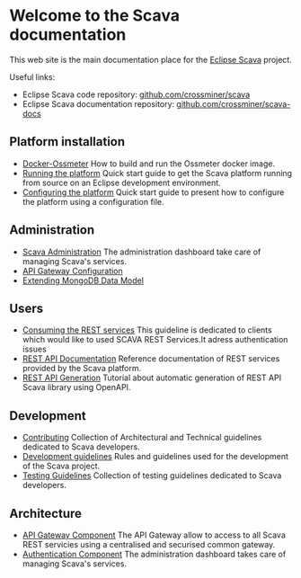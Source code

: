 
# Welcome to the Scava documentation

This web site is the main documentation place for the [Eclipse Scava](https://projects.eclipse.org/projects/technology.scava) project.

Useful links:

* Eclipse Scava code repository: [github.com/crossminer/scava](https://github.com/crossminer/scava)
* Eclipse Scava documentation repository: [github.com/crossminer/scava-docs](https://github.com/crossminer/scava-docs)

## Platform installation

* [Docker-Ossmeter](deploy/Docker-Ossmeter) How to build and run the Ossmeter docker image.
* [Running the platform](deploy/Running-the-platform) Quick start guide to get the Scava platform running from source on an Eclipse development environment.
* [Configuring the platform](deploy/Platform-configuration) Quick start guide to present how to configure the platform using a configuration file.

## Administration

* [Scava Administration](admin/SCAVA-Administration) The administration dashboard take care of managing Scava's services.
* [API Gateway Configuration](admin/API-Gateway-Configuration)
* [Extending MongoDB Data Model](admin/Extend-MongoDB-Data-Model)

## Users

* [Consuming the REST services](users/Consuming-REST-services) This guideline is dedicated to clients which would like to used SCAVA REST Services.It adress authentication issues
* [REST API Documentation](users/REST-API-Documentation) Reference documentation of REST services provided by the Scava platform.
* [REST API Generation](users/REST-API-Generation) Tutorial about automatic generation of REST API Scava library using OpenAPI.

## Development

* [Contributing](development/Contributing) Collection of Architectural and Technical guidelines dedicated to Scava developers.
* [Development guidelines](development/Development-Guidelines) Rules and guidelines used for the development of the Scava project.
* [Testing Guidelines](development/Testing-Guidelines) Collection of testing guidelines dedicated to Scava developers.

## Architecture

* [API Gateway Component](architecture/API-Gateway-Component) The API Gateway allow to access to all Scava REST servicies using a centralised and securised common gateway.
* [Authentication Component](architecture/Authentication-Component) The administration dashboard takes care of managing Scava's services.
